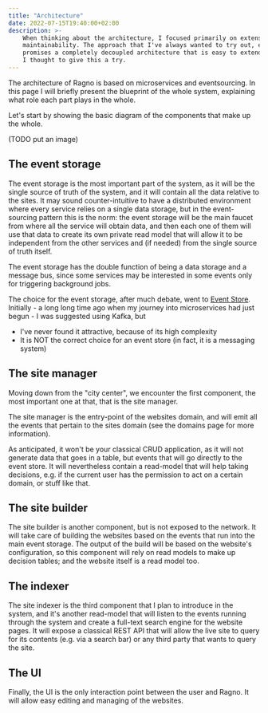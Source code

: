 ```yaml
---
title: "Architecture"
date: 2022-07-15T19:40:00+02:00
description: >-
    When thinking about the architecture, I focused primarily on extensibility and ease of
    maintainability. The approach that I've always wanted to try out, eventsourcing,
    promises a completely decoupled architecture that is easy to extend with components, so
    I thought to give this a try.
---
```


The architecture of Ragno is based on microservices and eventsourcing. In this page I will
briefly present the blueprint of the whole system, explaining what role each part plays
in the whole.

Let's start by showing the basic diagram of the components that make up the whole.

(TODO put an image)

## The event storage

The event storage is the most important part of the system, as it will be the single
source of truth of the system, and it will contain all the data relative to the
sites. It may sound counter-intuitive to have a distributed environment where every
service relies on a single data storage, but in the event-sourcing pattern this is
the norm: the event storage will be the main faucet from where all the service will
obtain data, and then each one of them will use that data to create its own private read
model that will allow it to be independent from the other services and (if needed) from
the single source of truth itself.

The event storage has the double function of being a data storage and a message bus,
since some services may be interested in some events only for triggering background
jobs.

The choice for the event storage, after much debate, went to [Event Store][1].
Initially - a long long time ago when my journey into microservices had just begun -
I was suggested using Kafka, but

- I've never found it attractive, because of its high complexity
- It is NOT the correct choice for an event store (in fact, it is a messaging system)

## The site manager

Moving down from the "city center", we encounter the first component, the most important
one at that, that is the site manager.

The site manager is the entry-point of the websites domain, and will emit all the events
that pertain to the sites domain (see the domains page for more information).

As anticipated, it won't be your classical CRUD application, as it will not generate data
that goes in a table, but events that will go directly to the event store.
It will nevertheless contain a read-model that will help taking decisions, e.g. if
the current user has the permission to act on a certain domain, or stuff like that.

## The site builder

The site builder is another component, but is not exposed to the network. It will
take care of building the websites based on the events that run into the main event
storage. The output of the build will be based on the website's configuration, so
this component will rely on read models to make up decision tables; and the website
itself is a read model too.

## The indexer

The site indexer is the third component that I plan to introduce in the system, and
it's another read-model that will listen to the events running through the system
and create a full-text search engine for the website pages. It will expose a
classical REST API that will allow the live site to query for its contents (e.g.
via a search bar) or any third party that wants to query the site.

## The UI

Finally, the UI is the only interaction point between the user and Ragno. It will
allow easy editing and managing of the websites.

[1]: https://www.eventstore.com/

